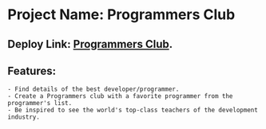# Project Name: Programmers Club

## Deploy Link: [Programmers Club](https://programmers-club.netlify.app/).

## Features:
    - Find details of the best developer/programmer.
    - Create a Programmers club with a favorite programmer from the programmer's list.
    - Be inspired to see the world's top-class teachers of the development industry.
    